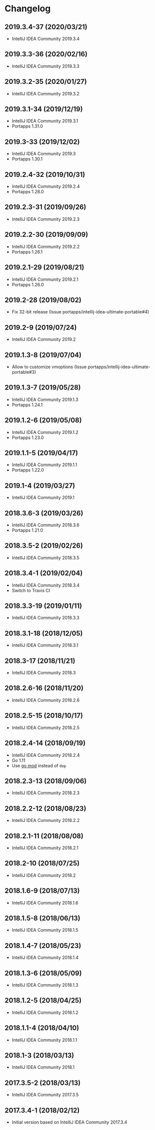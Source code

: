 # Changelog

## 2019.3.4-37 (2020/03/21)

* IntelliJ IDEA Community 2019.3.4

## 2019.3.3-36 (2020/02/16)

* IntelliJ IDEA Community 2019.3.3

## 2019.3.2-35 (2020/01/27)

* IntelliJ IDEA Community 2019.3.2

## 2019.3.1-34 (2019/12/19)

* IntelliJ IDEA Community 2019.3.1
* Portapps 1.31.0

## 2019.3-33 (2019/12/02)

* IntelliJ IDEA Community 2019.3
* Portapps 1.30.1

## 2019.2.4-32 (2019/10/31)

* IntelliJ IDEA Community 2019.2.4
* Portapps 1.28.0

## 2019.2.3-31 (2019/09/26)

* IntelliJ IDEA Community 2019.2.3

## 2019.2.2-30 (2019/09/09)

* IntelliJ IDEA Community 2019.2.2
* Portapps 1.26.1

## 2019.2.1-29 (2019/08/21)

* IntelliJ IDEA Community 2019.2.1
* Portapps 1.26.0

## 2019.2-28 (2019/08/02)

* Fix 32-bit release (Issue portapps/intellij-idea-ultimate-portable#4)

## 2019.2-9 (2019/07/24)

* IntelliJ IDEA Community 2019.2

## 2019.1.3-8 (2019/07/04)

* Allow to customize vmoptions (Issue portapps/intellij-idea-ultimate-portable#3)

## 2019.1.3-7 (2019/05/28)

* IntelliJ IDEA Community 2019.1.3
* Portapps 1.24.1

## 2019.1.2-6 (2019/05/08)

* IntelliJ IDEA Community 2019.1.2
* Portapps 1.23.0

## 2019.1.1-5 (2019/04/17)

* IntelliJ IDEA Community 2019.1.1
* Portapps 1.22.0

## 2019.1-4 (2019/03/27)

* IntelliJ IDEA Community 2019.1

## 2018.3.6-3 (2019/03/26)

* IntelliJ IDEA Community 2018.3.6
* Portapps 1.21.0

## 2018.3.5-2 (2019/02/26)

* IntelliJ IDEA Community 2018.3.5

## 2018.3.4-1 (2019/02/04)

* IntelliJ IDEA Community 2018.3.4
* Switch to Travis CI

## 2018.3.3-19 (2019/01/11)

* IntelliJ IDEA Community 2018.3.3

## 2018.3.1-18 (2018/12/05)

* IntelliJ IDEA Community 2018.3.1

## 2018.3-17 (2018/11/21)

* IntelliJ IDEA Community 2018.3

## 2018.2.6-16 (2018/11/20)

* IntelliJ IDEA Community 2018.2.6

## 2018.2.5-15 (2018/10/17)

* IntelliJ IDEA Community 2018.2.5

## 2018.2.4-14 (2018/09/19)

* IntelliJ IDEA Community 2018.2.4
* Go 1.11
* Use [go mod](https://golang.org/cmd/go/#hdr-Module_maintenance) instead of `dep`

## 2018.2.3-13 (2018/09/06)

* IntelliJ IDEA Community 2018.2.3

## 2018.2.2-12 (2018/08/23)

* IntelliJ IDEA Community 2018.2.2

## 2018.2.1-11 (2018/08/08)

* IntelliJ IDEA Community 2018.2.1

## 2018.2-10 (2018/07/25)

* IntelliJ IDEA Community 2018.2

## 2018.1.6-9 (2018/07/13)

* IntelliJ IDEA Community 2018.1.6

## 2018.1.5-8 (2018/06/13)

* IntelliJ IDEA Community 2018.1.5

## 2018.1.4-7 (2018/05/23)

* IntelliJ IDEA Community 2018.1.4

## 2018.1.3-6 (2018/05/09)

* IntelliJ IDEA Community 2018.1.3

## 2018.1.2-5 (2018/04/25)

* IntelliJ IDEA Community 2018.1.2

## 2018.1.1-4 (2018/04/10)

* IntelliJ IDEA Community 2018.1.1

## 2018.1-3 (2018/03/13)

* IntelliJ IDEA Community 2018.1

## 2017.3.5-2 (2018/03/13)

* IntelliJ IDEA Community 2017.3.5

## 2017.3.4-1 (2018/02/12)

* Initial version based on IntelliJ IDEA Community 2017.3.4
